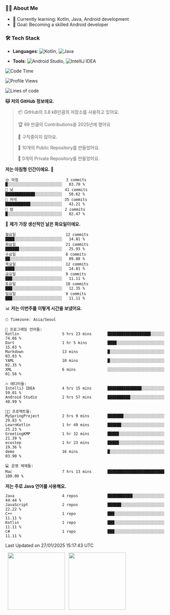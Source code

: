 ### 👨‍💻 About Me
- 🌱 Currently learning: Kotlin, Java, Android development
- 🎯 Goal: Becoming a skilled Android developer

### 🛠 Tech Stack
- **Languages**: ![Kotlin](https://img.shields.io/badge/Kotlin-0095D5?style=flat-square&logo=kotlin&logoColor=white), 
![Java](https://img.shields.io/badge/Java-007396?style=flat-square&logo=coffeescript&logoColor=white)

- **Tools**:
![Android Studio](https://img.shields.io/badge/Android%20Studio-3DDC84?style=flat-square&logo=android-studio&logoColor=white), 
![IntelliJ IDEA](https://img.shields.io/badge/IntelliJ%20IDEA-000000?style=flat-square&logo=intellij-idea&logoColor=white)

<!--START_SECTION:waka-->
![Code Time](http://img.shields.io/badge/Code%20Time-12%20hrs%2012%20mins-blue)

![Profile Views](http://img.shields.io/badge/Profile%20Views-191-blue)

![Lines of code](https://img.shields.io/badge/%EC%A0%80%EB%8A%94%20%EC%97%AC%ED%83%9C%EA%B9%8C%EC%A7%80%20-54.6%20thousand%20%EC%A4%84%EC%9D%98%20%EC%BD%94%EB%93%9C%EB%A5%BC%20%EC%9E%91%EC%84%B1%ED%96%88%EC%96%B4%EC%9A%94.-blue)

**🐱 저의 GitHub 정보에요.** 

> 📦 GitHub의 3.8 kB만큼의 저장소를 사용하고 있어요. 
 > 
> 🏆 69 만큼의 Contributions을 2025년에 했어요
 > 
> 🚫 구직중이지 않아요.
 > 
> 📜 10개의 Public Repository를 만들었어요. 
 > 
> 🔑 0개의 Private Repository를 만들었어요. 
 > 
**저는 아침형 인간이에요. 🐤** 

```text
🌞 아침                     3 commits           █░░░░░░░░░░░░░░░░░░░░░░░░   03.70 % 
🌆 낮　                     41 commits          █████████████░░░░░░░░░░░░   50.62 % 
🌃 저녁                     35 commits          ███████████░░░░░░░░░░░░░░   43.21 % 
🌙 밤　                     2 commits           █░░░░░░░░░░░░░░░░░░░░░░░░   02.47 % 
```
📅 **제가 가장 생산적인 날은 화요일이에요.** 

```text
월요일                      12 commits          ████░░░░░░░░░░░░░░░░░░░░░   14.81 % 
화요일                      21 commits          ██████░░░░░░░░░░░░░░░░░░░   25.93 % 
수요일                      8 commits           ██░░░░░░░░░░░░░░░░░░░░░░░   09.88 % 
목요일                      12 commits          ████░░░░░░░░░░░░░░░░░░░░░   14.81 % 
금요일                      9 commits           ███░░░░░░░░░░░░░░░░░░░░░░   11.11 % 
토요일                      10 commits          ███░░░░░░░░░░░░░░░░░░░░░░   12.35 % 
일요일                      9 commits           ███░░░░░░░░░░░░░░░░░░░░░░   11.11 % 
```


📊 **저는 이번주를 이렇게 시간을 보냈어요.** 

```text
🕑︎ Timezone: Asia/Seoul

💬 프로그래밍 언어들: 
Kotlin                   5 hrs 23 mins       ███████████████████░░░░░░   74.66 % 
Dart                     1 hr 5 mins         ████░░░░░░░░░░░░░░░░░░░░░   15.03 % 
Markdown                 13 mins             █░░░░░░░░░░░░░░░░░░░░░░░░   03.03 % 
YAML                     10 mins             █░░░░░░░░░░░░░░░░░░░░░░░░   02.35 % 
XML                      6 mins              ░░░░░░░░░░░░░░░░░░░░░░░░░   01.56 % 

🔥 에디터들: 
IntelliJ IDEA            4 hrs 15 mins       ███████████████░░░░░░░░░░   59.01 % 
Android Studio           2 hrs 57 mins       ██████████░░░░░░░░░░░░░░░   40.99 % 

🐱‍💻 프로젝트들: 
MySpringProject          2 hrs 9 mins        ███████░░░░░░░░░░░░░░░░░░   29.83 % 
LearnKotlin              1 hr 49 mins        ██████░░░░░░░░░░░░░░░░░░░   25.23 % 
GreetingKMP              1 hr 32 mins        █████░░░░░░░░░░░░░░░░░░░░   21.39 % 
ecostep                  1 hr 23 mins        █████░░░░░░░░░░░░░░░░░░░░   19.36 % 
demo                     16 mins             █░░░░░░░░░░░░░░░░░░░░░░░░   03.90 % 

💻 운영 체제들: 
Mac                      7 hrs 13 mins       █████████████████████████   100.00 % 
```

**저는 주로 Java 언어를 사용해요.** 

```text
Java                     4 repos             ███████████░░░░░░░░░░░░░░   44.44 % 
JavaScript               2 repos             ██████░░░░░░░░░░░░░░░░░░░   22.22 % 
C++                      1 repo              ███░░░░░░░░░░░░░░░░░░░░░░   11.11 % 
Kotlin                   1 repo              ███░░░░░░░░░░░░░░░░░░░░░░   11.11 % 
C#                       1 repo              ███░░░░░░░░░░░░░░░░░░░░░░   11.11 % 
```




 Last Updated on 27/01/2025 15:17:43 UTC
<!--END_SECTION:waka-->

<p>
  <img height="180em" src="https://github-readme-stats.vercel.app/api?username=JongHyun070105&show_icons=true&include_all_commits=true&bg_color=0d1117&title_color=ffffff&text_color=c9d1d9&icon_color=79ff97">
  <img height="180em" src="https://github-readme-stats.vercel.app/api/top-langs/?username=JongHyun070105&layout=compact&langs_count=4&bg_color=0d1117&title_color=ffffff&text_color=c9d1d9&hide=php&hide_repo=EcoStep,mimir,git-session">
</p>
